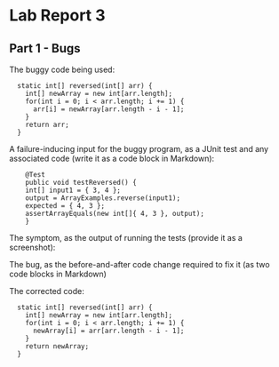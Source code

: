 # Lab Report 3
## Part 1 - Bugs

The buggy code being used:
```
  static int[] reversed(int[] arr) {
    int[] newArray = new int[arr.length];
    for(int i = 0; i < arr.length; i += 1) {
      arr[i] = newArray[arr.length - i - 1];
    }
    return arr;
  }
```
A failure-inducing input for the buggy program, as a JUnit test and any associated code (write it as a code block in Markdown):
```
	@Test 
	public void testReversed() {
    int[] input1 = { 3, 4 };
    output = ArrayExamples.reverse(input1);
    expected = { 4, 3 };
    assertArrayEquals(new int[]{ 4, 3 }, output);
	}
```

The symptom, as the output of running the tests (provide it as a screenshot):


The bug, as the before-and-after code change required to fix it (as two code blocks in Markdown)

The corrected code:
```
  static int[] reversed(int[] arr) {
    int[] newArray = new int[arr.length];
    for(int i = 0; i < arr.length; i += 1) {
      newArray[i] = arr[arr.length - i - 1];
    }
    return newArray;
  }
```


